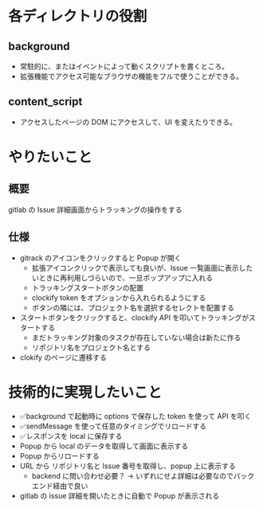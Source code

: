 # 各ディレクトリの役割

## background
- 常駐的に、またはイベントによって動くスクリプトを書くところ。
- 拡張機能でアクセス可能なブラウザの機能をフルで使うことができる。

## content_script
- アクセスしたページの DOM にアクセスして、UI を変えたりできる。

# やりたいこと
## 概要
gitlab の Issue 詳細画面からトラッキングの操作をする

## 仕様
- gitrack のアイコンをクリックすると Popup が開く
  -  拡張アイコンクリックで表示しても良いが、Issue 一覧画面に表示したいときに再利用しづらいので、一旦ポップアップに入れる
  - トラッキングスタートボタンの配置
  - clockify token をオプションから入れられるようにする
  - ボタンの隣には、プロジェクト名を選択するセレクトを配置する
- スタートボタンをクリックすると、clockify API を叩いてトラッキングがスタートする
  - まだトラッキング対象のタスクが存在していない場合は新たに作る
  - リポジトリ名をプロジェクト名とする
- clokify のページに遷移する

# 技術的に実現したいこと
- ✅background で起動時に options で保存した token を使って API を叩く
- ✅sendMessage を使って任意のタイミングでリロードする
- ✅レスポンスを local に保存する
- Popup から local のデータを取得して画面に表示する
- Popup からリロードする
- URL から リポジトリ名と Issue 番号を取得し、popup 上に表示する
  - backend に問い合わせ必要？ → いずれにせよ詳細は必要なのでバックエンド経由で良い
- gitlab の issue 詳細を開いたときに自動で Popup が表示される

